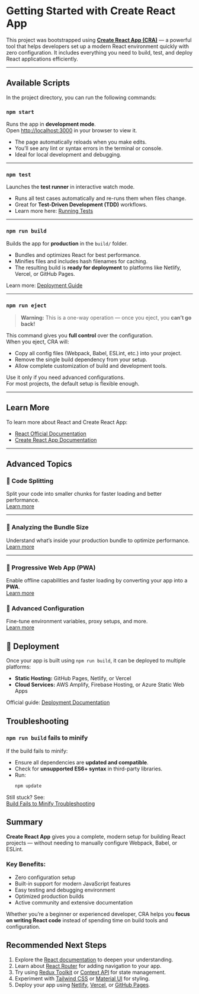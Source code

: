 #  Getting Started with Create React App

This project was bootstrapped using **[Create React App (CRA)](https://github.com/facebook/create-react-app)** — a powerful tool that helps developers set up a modern React environment quickly with zero configuration. It includes everything you need to build, test, and deploy React applications efficiently.

---

##  Available Scripts

In the project directory, you can run the following commands:

###  `npm start`

Runs the app in **development mode**.  
Open [http://localhost:3000](http://localhost:3000) in your browser to view it.

- The page automatically reloads when you make edits.  
- You’ll see any lint or syntax errors in the terminal or console.  
- Ideal for local development and debugging.

---

###  `npm test`

Launches the **test runner** in interactive watch mode.

- Runs all test cases automatically and re-runs them when files change.  
- Great for **Test-Driven Development (TDD)** workflows.  
- Learn more here: [Running Tests](https://facebook.github.io/create-react-app/docs/running-tests)

---

###  `npm run build`

Builds the app for **production** in the `build/` folder.

- Bundles and optimizes React for best performance.  
- Minifies files and includes hash filenames for caching.  
- The resulting build is **ready for deployment** to platforms like Netlify, Vercel, or GitHub Pages.

Learn more: [Deployment Guide](https://facebook.github.io/create-react-app/docs/deployment)

---

### `npm run eject`

> **Warning:** This is a one-way operation — once you eject, you **can’t go back!**

This command gives you **full control** over the configuration.  
When you eject, CRA will:

- Copy all config files (Webpack, Babel, ESLint, etc.) into your project.  
- Remove the single build dependency from your setup.  
- Allow complete customization of build and development tools.

Use it only if you need advanced configurations.  
For most projects, the default setup is flexible enough.

---

##  Learn More

To learn more about React and Create React App:

- [React Official Documentation](https://reactjs.org/)  
- [Create React App Documentation](https://facebook.github.io/create-react-app/docs/getting-started)

---

## Advanced Topics

### 🔹 Code Splitting

Split your code into smaller chunks for faster loading and better performance.  
[Learn more](https://facebook.github.io/create-react-app/docs/code-splitting)

---

### 🔹 Analyzing the Bundle Size

Understand what’s inside your production bundle to optimize performance.  
[Learn more](https://facebook.github.io/create-react-app/docs/analyzing-the-bundle-size)

---

### 🔹 Progressive Web App (PWA)

Enable offline capabilities and faster loading by converting your app into a **PWA**.  
[Learn more](https://facebook.github.io/create-react-app/docs/making-a-progressive-web-app)


### 🔹 Advanced Configuration

Fine-tune environment variables, proxy setups, and more.  
[Learn more](https://facebook.github.io/create-react-app/docs/advanced-configuration)


## 🚀 Deployment

Once your app is built using `npm run build`, it can be deployed to multiple platforms:

- **Static Hosting:** GitHub Pages, Netlify, or Vercel  
- **Cloud Services:** AWS Amplify, Firebase Hosting, or Azure Static Web Apps  

Official guide: [Deployment Documentation](https://facebook.github.io/create-react-app/docs/deployment)


##  Troubleshooting

### `npm run build` fails to minify

If the build fails to minify:

- Ensure all dependencies are **updated and compatible**.  
- Check for **unsupported ES6+ syntax** in third-party libraries.  
- Run:
  ```bash
  npm update
  ```

Still stuck? See:  
[Build Fails to Minify Troubleshooting](https://facebook.github.io/create-react-app/docs/troubleshooting#npm-run-build-fails-to-minify)


##  Summary

**Create React App** gives you a complete, modern setup for building React projects — without needing to manually configure Webpack, Babel, or ESLint.

###  Key Benefits:
- Zero configuration setup  
- Built-in support for modern JavaScript features  
- Easy testing and debugging environment  
- Optimized production builds  
- Active community and extensive documentation  

Whether you’re a beginner or experienced developer, CRA helps you **focus on writing React code** instead of spending time on build tools and configuration.

## Recommended Next Steps

1. Explore the [React documentation](https://reactjs.org/) to deepen your understanding.  
2. Learn about [React Router](https://reactrouter.com/) for adding navigation to your app.  
3. Try using [Redux Toolkit](https://redux-toolkit.js.org/) or [Context API](https://reactjs.org/docs/context.html) for state management.  
4. Experiment with [Tailwind CSS](https://tailwindcss.com/) or [Material UI](https://mui.com/) for styling.  
5. Deploy your app using [Netlify](https://www.netlify.com/), [Vercel](https://vercel.com/), or [GitHub Pages](https://pages.github.com/).

